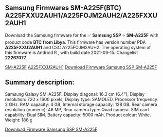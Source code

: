 <h2>Samsung Firmwares SM-A225F(BTC) A225FXXU2AUH1/A225FOJM2AUH2/A225FXXU2AUH1</h2>
Download the Samsung firmware for the ✅ <strong>Samsung SSP </strong> ⭐ <strong>SM-A225F</strong> with product code <strong>BTC</strong> <strong> from Libya</strong>. This firmware has version number PDA <strong>A225FXXU2AUH1</strong> and CSC A225FOJM2AUH2. The operating system of this firmware is Android R , with build date 2021-09-15. Changelist <strong>22267077</strong>.


[SM-A225F](https://samfirm.shop/samsung/model/SM-A225F)
[A225FXXU2AUH1](https://samfirm.shop/samsung/pda/A225FXXU2AUH1)
[Download Firmware Samsung SSP SM-A225F](https://samfirm.shop/samsung/firmware/457489)
<h2>Summary description:</h2>
<p>Samsung Galaxy SM-A225F. Display diagonal: 16.3 cm (6.4"), Display resolution: 720 x 1600 pixels, Display type: SAMOLED. Processor frequency: 2 GHz. RAM capacity: 4 GB, Internal storage capacity: 128 GB. Rear camera resolution (numeric): 48 MP, Rear camera type: Quad camera. SIM card capability: Dual SIM. Battery capacity: 5000 mAh. Product colour: White. Weight: 186 g</p>


[Download Firmware Samsung SSP SM-A225F](https://samfirm.shop/samsung/firmware/457489)
